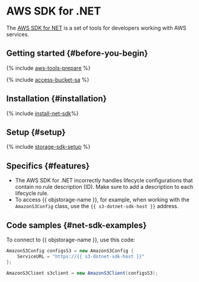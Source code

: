 # AWS SDK for .NET


The [AWS SDK for NET](https://aws.amazon.com/sdk-for-net/) is a set of tools for developers working with AWS services.

## Getting started {#before-you-begin}

{% include [aws-tools-prepare](../../_includes/aws-tools/aws-tools-prepare.md) %}

{% include [access-bucket-sa](../../_includes/storage/access-bucket-sa.md) %}

## Installation {#installation}

{% include [install-net-sdk](../../_includes/aws-tools/install-net-sdk.md)%}

## Setup {#setup}

{% include [storage-sdk-setup](../_includes_service/storage-sdk-setup-s3-url.md) %}

## Specifics {#features}

* The AWS SDK for .NET incorrectly handles lifecycle configurations that contain no rule description (ID). Make sure to add a description to each lifecycle rule.
* To access {{ objstorage-name }}, for example, when working with the `AmazonS3Config` class, use the `{{ s3-dotnet-sdk-host }}` address.

## Code samples {#net-sdk-examples}

To connect to {{ objstorage-name }}, use this code:

```csharp
AmazonS3Config configsS3 = new AmazonS3Config {
    ServiceURL = "https://{{ s3-dotnet-sdk-host }}"
};

AmazonS3Client s3client = new AmazonS3Client(configsS3);
```
